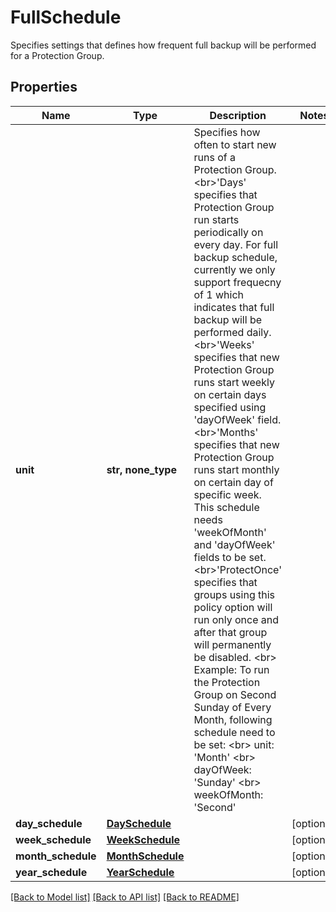 # FullSchedule

Specifies settings that defines how frequent full backup will be performed for a Protection Group.

## Properties
Name | Type | Description | Notes
------------ | ------------- | ------------- | -------------
**unit** | **str, none_type** | Specifies how often to start new runs of a Protection Group. &lt;br&gt;&#39;Days&#39; specifies that Protection Group run starts periodically on every day. For full backup schedule, currently we only support frequecny of 1 which indicates that full backup will be performed daily. &lt;br&gt;&#39;Weeks&#39; specifies that new Protection Group runs start weekly on certain days specified using &#39;dayOfWeek&#39; field. &lt;br&gt;&#39;Months&#39; specifies that new Protection Group runs start monthly on certain day of specific week. This schedule needs &#39;weekOfMonth&#39; and &#39;dayOfWeek&#39; fields to be set. &lt;br&gt;&#39;ProtectOnce&#39; specifies that groups using this policy option will run only once and after that group will permanently be disabled. &lt;br&gt; Example: To run the Protection Group on Second Sunday of Every Month, following schedule need to be set: &lt;br&gt; unit: &#39;Month&#39; &lt;br&gt; dayOfWeek: &#39;Sunday&#39; &lt;br&gt; weekOfMonth: &#39;Second&#39; | 
**day_schedule** | [**DaySchedule**](DaySchedule.md) |  | [optional] 
**week_schedule** | [**WeekSchedule**](WeekSchedule.md) |  | [optional] 
**month_schedule** | [**MonthSchedule**](MonthSchedule.md) |  | [optional] 
**year_schedule** | [**YearSchedule**](YearSchedule.md) |  | [optional] 

[[Back to Model list]](../README.md#documentation-for-models) [[Back to API list]](../README.md#documentation-for-api-endpoints) [[Back to README]](../README.md)


